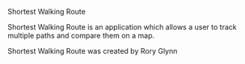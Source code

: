 Shortest Walking Route

Shortest Walking Route is an application which allows a user to track multiple paths and compare them on a map.

Shortest Walking Route was created by Rory Glynn